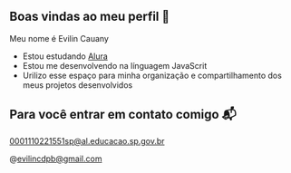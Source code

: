 ## Boas vindas ao meu perfil 💙 

Meu nome é Evilin Cauany 

- Estou estudando [Alura](https://www.alura.com.br)
- Estou me desenvolvendo na línguagem JavaScrit
- Urilizo esse espaço para minha organização e compartilhamento dos meus projetos desenvolvidos

## Para você entrar em contato comigo 📬

0001110221551sp@al.educacao.sp.gov.br

@evilincdpb@gmail.com
